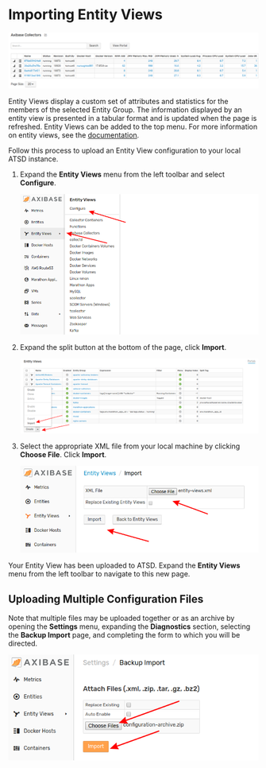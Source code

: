 # Importing Entity Views

![](./images/entity-views.png)

Entity Views display a custom set of attributes and statistics for the members of the selected Entity Group. The information displayed by an entity view is presented in a tabular format and is updated when the page is refreshed. Entity Views can be added to the top menu. For more information on entity views, see the [documentation](https://axibase.com/docs/atsd/configuration/entity_views.html).

Follow this process to upload an Entity View configuration to your local ATSD instance.

1. Expand the **Entity Views** menu from the left toolbar and select **Configure**.

    ![](./images/portal-config-path.png)

2. Expand the split button at the bottom of the page, click **Import**.

    ![](./images/import-evs.png)

3. Select the appropriate XML file from your local machine by clicking **Choose File**. Click **Import**.

    ![](./images/import-page.png)

Your Entity View has been uploaded to ATSD. Expand the **Entity Views** menu from the left toolbar to navigate to this new page.

## Uploading Multiple Configuration Files

Note that multiple files may be uploaded together or as an archive by opening the **Settings** menu, expanding the **Diagnostics** section, selecting the **Backup Import** page, and completing the form to which you will be directed.

![](./images/backup-import.png)
